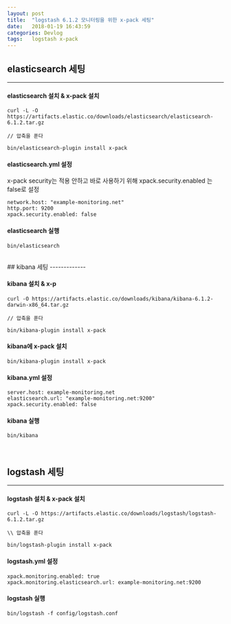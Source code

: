 ```yaml
---
layout: post
title:  "logstash 6.1.2 모니터링을 위한 x-pack 세팅"
date:   2018-01-19 16:43:59
categories: Devlog
tags:	logstash x-pack
---
```



## elasticsearch 세팅

-------------
#### elasticsearch 설치 & x-pack 설치
```
curl -L -O https://artifacts.elastic.co/downloads/elasticsearch/elasticsearch-6.1.2.tar.gz

// 압축을 푼다

bin/elasticsearch-plugin install x-pack
```


#### elasticsearch.yml 설정
x-pack security는 적용 안하고 바로 사용하기 위해 xpack.security.enabled 는 false로 설정
```
network.host: "example-monitoring.net"
http.port: 9200
xpack.security.enabled: false
```

#### elasticsearch 실행
```
bin/elasticsearch
```
<br/> 
## kibana 세팅
-------------

#### kibana 설치 & x-p
```
curl -O https://artifacts.elastic.co/downloads/kibana/kibana-6.1.2-darwin-x86_64.tar.gz

// 압축을 푼다

bin/kibana-plugin install x-pack

```

#### kibana에 x-pack 설치
```
bin/kibana-plugin install x-pack
```

#### kibana.yml 설정
```
server.host: example-monitoring.net
elasticsearch.url: "example-monitoring.net:9200"
xpack.security.enabled: false
```

#### kibana 실행
```
bin/kibana
```
<br/> 

## logstash 세팅
-------------

#### logstash 설치 & x-pack 설치
```
curl -L -O https://artifacts.elastic.co/downloads/logstash/logstash-6.1.2.tar.gz

\\ 압축을 푼다

bin/logstash-plugin install x-pack

```

#### logstash.yml 설정
```
xpack.monitoring.enabled: true
xpack.monitoring.elasticsearch.url: example-monitoring.net:9200
```

#### logstash 실행
```
bin/logstash -f config/logstash.conf
```









